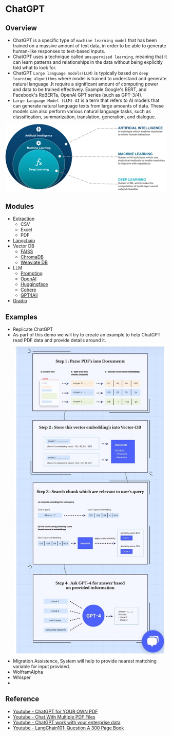 # ChatGPT

## Overview
- ChatGPT is a specific type of `machine learning model` that has been trained on a massive amount of text data, in order to be able to generate human-like responses to text-based inputs.
- ChatGPT uses a technique called `unsupervised learning`, meaning that it can learn patterns and relationships in the data without being explicitly told what to look for.
- ChatGPT `Large language models(LLM)` is typically based on `deep learning algorithms` where model is trained to understand and generate natural language .It require a significant amount of computing power and data to be trained effectively. Example Google's BERT, and Facebook's RoBERTa, OpenAI GPT series (such as GPT-3/4).
- `Large Language Model (LLM) AI` is a term that refers to AI models that can generate natural language texts from large amounts of data. These models can also perform various natural language tasks, such as classification, summarization, translation, generation, and dialogue.

![](./01-images/AI-vs-ML-vs-Deep-Learning.png)

## Modules
- [Extraction](./02-modules/01-extraction/extraction.md)
  - CSV
  - Excel
  - PDF
- [Langchain](./02-modules/02-langchain/langchain.md)
- Vector DB
  - [FAISS](./02-modules/03-weaviate/faiss.md)
  - [ChromaDB](./02-modules/03-weaviate/chroma.md)
  - [Weaviate DB](./02-modules/03-weaviate/weavite.md)
- LLM
  - [Prompting](./02-modules/04-llm/prompting.md)
  - [OpenAI](./02-modules/04-llm/openai.md)
  - [Huggingface](./02-modules/04-llm/hugginface.md)
  - [Cohere](./02-modules/04-llm/cohere.md)
  - [GPT4All](./02-modules/04-llm/gpt4all.md)
- [Gradio](./02-modules/05-gradio/gradio.md)

## Examples
- Replicate ChatGPT
- As part of this demo we will try to create an example to help ChatGPT read PDF data and provide details around it.
  ![](./01-images/DocumentGPT.jpeg)
- Migration Assistence, System will help to provide nearest mattching variable for input provided.
- WolframAlpha
- Whisper
- [](https://huggingface.co/spaces/JavaFXpert/Chat-GPT-LangChain)

## Reference
- [Youtube - ChatGPT for YOUR OWN PDF](https://www.youtube.com/watch?v=TLf90ipMzfE)
- [Youtube - Chat With Multiple PDF Files](https://youtu.be/Ix9WIZpArm0)
- [Youtube - ChatGPT work with your enterprise data](https://www.youtube.com/watch?v=tW2EA4aZ_YQ)
- [Youtube - LangChain101: Question A 300 Page Book](https://www.youtube.com/watch?v=h0DHDp1FbmQ)